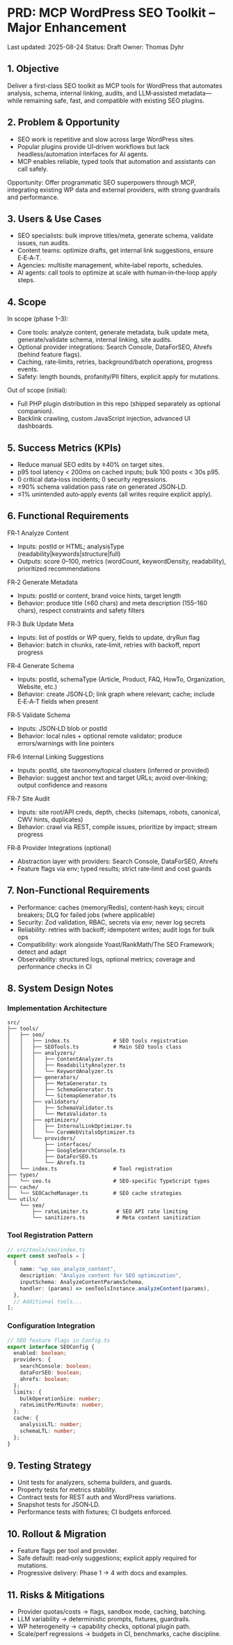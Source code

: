 <!-- markdownlint-disable MD013 -->

# PRD: MCP WordPress SEO Toolkit – Major Enhancement

Last updated: 2025-08-24 Status: Draft Owner: Thomas Dyhr

## 1. Objective

Deliver a first‑class SEO toolkit as MCP tools for WordPress that automates analysis, schema, internal linking, audits,
and LLM‑assisted metadata—while remaining safe, fast, and compatible with existing SEO plugins.

## 2. Problem & Opportunity

- SEO work is repetitive and slow across large WordPress sites.
- Popular plugins provide UI‑driven workflows but lack headless/automation interfaces for AI agents.
- MCP enables reliable, typed tools that automation and assistants can call safely.

Opportunity: Offer programmatic SEO superpowers through MCP, integrating existing WP data and external providers, with
strong guardrails and performance.

## 3. Users & Use Cases

- SEO specialists: bulk improve titles/meta, generate schema, validate issues, run audits.
- Content teams: optimize drafts, get internal link suggestions, ensure E‑E‑A‑T.
- Agencies: multisite management, white‑label reports, schedules.
- AI agents: call tools to optimize at scale with human‑in‑the‑loop apply steps.

## 4. Scope

In scope (phase 1–3):

- Core tools: analyze content, generate metadata, bulk update meta, generate/validate schema, internal linking, site
  audits.
- Optional provider integrations: Search Console, DataForSEO, Ahrefs (behind feature flags).
- Caching, rate‑limits, retries, background/batch operations, progress events.
- Safety: length bounds, profanity/PII filters, explicit apply for mutations.

Out of scope (initial):

- Full PHP plugin distribution in this repo (shipped separately as optional companion).
- Backlink crawling, custom JavaScript injection, advanced UI dashboards.

## 5. Success Metrics (KPIs)

- Reduce manual SEO edits by ≥40% on target sites.
- p95 tool latency < 200ms on cached inputs; bulk 100 posts < 30s p95.
- 0 critical data‑loss incidents; 0 security regressions.
- ≥90% schema validation pass rate on generated JSON‑LD.
- ≤1% unintended auto‑apply events (all writes require explicit apply).

## 6. Functional Requirements

FR‑1 Analyze Content

- Inputs: postId or HTML; analysisType (readability|keywords|structure|full)
- Outputs: score 0–100, metrics (wordCount, keywordDensity, readability), prioritized recommendations

FR‑2 Generate Metadata

- Inputs: postId or content, brand voice hints, target length
- Behavior: produce title (≤60 chars) and meta description (155–160 chars), respect constraints and safety filters

FR‑3 Bulk Update Meta

- Inputs: list of postIds or WP query, fields to update, dryRun flag
- Behavior: batch in chunks, rate‑limit, retries with backoff, report progress

FR‑4 Generate Schema

- Inputs: postId, schemaType (Article, Product, FAQ, HowTo, Organization, Website, etc.)
- Behavior: create JSON‑LD; link graph where relevant; cache; include E‑E‑A‑T fields when present

FR‑5 Validate Schema

- Inputs: JSON‑LD blob or postId
- Behavior: local rules + optional remote validator; produce errors/warnings with line pointers

FR‑6 Internal Linking Suggestions

- Inputs: postId, site taxonomy/topical clusters (inferred or provided)
- Behavior: suggest anchor text and target URLs; avoid over‑linking; output confidence and reasons

FR‑7 Site Audit

- Inputs: site root/API creds, depth, checks (sitemaps, robots, canonical, CWV hints, duplicates)
- Behavior: crawl via REST, compile issues, prioritize by impact; stream progress

FR‑8 Provider Integrations (optional)

- Abstraction layer with providers: Search Console, DataForSEO, Ahrefs
- Feature flags via env; typed results; strict rate‑limit and cost guards

## 7. Non‑Functional Requirements

- Performance: caches (memory/Redis), content‑hash keys; circuit breakers; DLQ for failed jobs (where applicable)
- Security: Zod validation, RBAC, secrets via env; never log secrets
- Reliability: retries with backoff; idempotent writes; audit logs for bulk ops
- Compatibility: work alongside Yoast/RankMath/The SEO Framework; detect and adapt
- Observability: structured logs, optional metrics; coverage and performance checks in CI

## 8. System Design Notes

### Implementation Architecture

```text
src/
├── tools/
│   ├── seo/
│   │   ├── index.ts              # SEO tools registration
│   │   ├── SEOTools.ts           # Main SEO tools class
│   │   ├── analyzers/
│   │   │   ├── ContentAnalyzer.ts
│   │   │   ├── ReadabilityAnalyzer.ts
│   │   │   └── KeywordAnalyzer.ts
│   │   ├── generators/
│   │   │   ├── MetaGenerator.ts
│   │   │   ├── SchemaGenerator.ts
│   │   │   └── SitemapGenerator.ts
│   │   ├── validators/
│   │   │   ├── SchemaValidator.ts
│   │   │   └── MetaValidator.ts
│   │   ├── optimizers/
│   │   │   ├── InternalLinkOptimizer.ts
│   │   │   └── CoreWebVitalsOptimizer.ts
│   │   └── providers/
│   │       ├── interfaces/
│   │       ├── GoogleSearchConsole.ts
│   │       ├── DataForSEO.ts
│   │       └── Ahrefs.ts
│   └── index.ts                  # Tool registration
├── types/
│   └── seo.ts                    # SEO-specific TypeScript types
├── cache/
│   └── SEOCacheManager.ts        # SEO cache strategies
└── utils/
    └── seo/
        ├── rateLimiter.ts         # SEO API rate limiting
        └── sanitizers.ts          # Meta content sanitization
```

### Tool Registration Pattern

```typescript
// src/tools/seo/index.ts
export const seoTools = [
  {
    name: "wp_seo_analyze_content",
    description: "Analyze content for SEO optimization",
    inputSchema: AnalyzeContentParamsSchema,
    handler: (params) => seoToolsInstance.analyzeContent(params),
  },
  // Additional tools...
];
```

### Configuration Integration

```typescript
// SEO feature flags in Config.ts
export interface SEOConfig {
  enabled: boolean;
  providers: {
    searchConsole: boolean;
    dataForSEO: boolean;
    ahrefs: boolean;
  };
  limits: {
    bulkOperationSize: number;
    rateLimitPerMinute: number;
  };
  cache: {
    analysisLTL: number;
    schemaLTL: number;
  };
}
```

## 9. Testing Strategy

- Unit tests for analyzers, schema builders, and guards.
- Property tests for metrics stability.
- Contract tests for REST auth and WordPress variations.
- Snapshot tests for JSON‑LD.
- Performance tests with fixtures; CI budgets enforced.

## 10. Rollout & Migration

- Feature flags per tool and provider.
- Safe default: read‑only suggestions; explicit apply required for mutations.
- Progressive delivery: Phase 1 → 4 with docs and examples.

## 11. Risks & Mitigations

- Provider quotas/costs → flags, sandbox mode, caching, batching.
- LLM variability → deterministic prompts, fixtures, guardrails.
- WP heterogeneity → capability checks, optional plugin path.
- Scale/perf regressions → budgets in CI, benchmarks, cache discipline.
